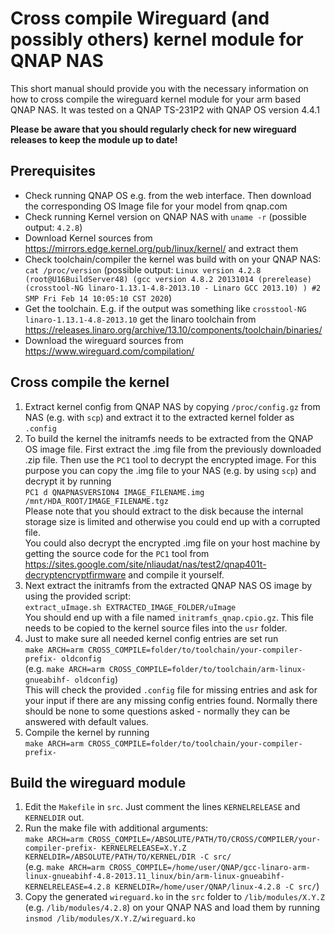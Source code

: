 # Cross compile Wireguard (and possibly others) kernel module for QNAP NAS

This short manual should provide you with the necessary information on how to cross compile the wireguard kernel module for your arm based QNAP NAS. It was tested on a QNAP TS-231P2 with QNAP OS version 4.4.1


**Please be aware that you should regularly check for new wireguard releases to keep the module up to date!**

## Prerequisites

- Check running QNAP OS e.g. from the web interface. Then download the corresponding OS Image file for your model from qnap.com
- Check running Kernel version on QNAP NAS with `uname -r` (possible output: `4.2.8`)
- Download Kernel sources from https://mirrors.edge.kernel.org/pub/linux/kernel/ and extract them
- Check toolchain/compiler the kernel was build with on your QNAP NAS: `cat /proc/version` (possible output: `Linux version 4.2.8 (root@U16BuildServer48) (gcc version 4.8.2 20131014 (prerelease) (crosstool-NG linaro-1.13.1-4.8-2013.10 - Linaro GCC 2013.10) ) #2 SMP Fri Feb 14 10:05:10 CST 2020`)
- Get the toolchain. E.g. if the output was something like `crosstool-NG linaro-1.13.1-4.8-2013.10` get the linaro toolchain from https://releases.linaro.org/archive/13.10/components/toolchain/binaries/
- Download the wireguard sources from https://www.wireguard.com/compilation/

## Cross compile the kernel

1. Extract kernel config from QNAP NAS by copying `/proc/config.gz` from NAS (e.g. with `scp`) and extract it to the extracted kernel folder as `.config`
2. To build the kernel the initramfs needs to be extracted from the QNAP OS image file. First extract the .img file from the previously downloaded .zip file. Then use the `PC1` tool to decrypt the encrypted image. For this purpose you can copy the .img file to your NAS (e.g. by using `scp`) and decrypt it by running\
`PC1 d QNAPNASVERSION4 IMAGE_FILENAME.img /mnt/HDA_ROOT/IMAGE_FILENAME.tgz`\
Please note that you should extract to the disk because the internal storage size is limited and otherwise you could end up with a corrupted file.\
You could also decrypt the encrypted .img file on your host machine by getting the source code for the `PC1` tool from https://sites.google.com/site/nliaudat/nas/test2/qnap401t-decryptencryptfirmware and compile it yourself.
3. Next extract the initramfs from the extracted QNAP NAS OS image by using the provided script:\
`extract_uImage.sh EXTRACTED_IMAGE_FOLDER/uImage`\
You should end up with a file named `initramfs_qnap.cpio.gz`. This file needs to be copied to the kernel source files into the `usr` folder.
4. Just to make sure all needed kernel config entries are set run\
`make ARCH=arm CROSS_COMPILE=folder/to/toolchain/your-compiler-prefix- oldconfig`\
(e.g. `make ARCH=arm CROSS_COMPILE=folder/to/toolchain/arm-linux-gnueabihf- oldconfig`)\
This will check the provided `.config` file for missing entries and ask for your input if there are any missing config entries found. Normally there should be none to some questions asked - normally they can be answered with default values.
5. Compile the kernel by running\
`make ARCH=arm CROSS_COMPILE=folder/to/toolchain/your-compiler-prefix-`

## Build the wireguard module

1. Edit the `Makefile` in `src`. Just comment the lines `KERNELRELEASE` and `KERNELDIR` out.
2. Run the make file with additional arguments:\
`make ARCH=arm CROSS_COMPILE=/ABSOLUTE/PATH/TO/CROSS/COMPILER/your-compiler-prefix- KERNELRELEASE=X.Y.Z KERNELDIR=/ABSOLUTE/PATH/TO/KERNEL/DIR -C src/`\
(e.g. `make ARCH=arm CROSS_COMPILE=/home/user/QNAP/gcc-linaro-arm-linux-gnueabihf-4.8-2013.11_linux/bin/arm-linux-gnueabihf- KERNELRELEASE=4.2.8 KERNELDIR=/home/user/QNAP/linux-4.2.8 -C src/`)
3. Copy the generated `wireguard.ko` in the `src` folder to `/lib/modules/X.Y.Z` (e.g. `/lib/modules/4.2.8`) on your QNAP NAS and load them by running `insmod /lib/modules/X.Y.Z/wireguard.ko`
